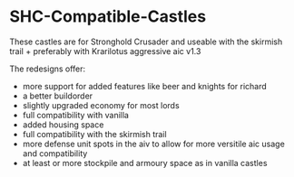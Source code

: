 # SHC-Compatible-Castles
These castles are for Stronghold Crusader and useable with the skirmish trail + preferably with Krarilotus aggressive aic v1.3

The redesigns offer:
- more support for added features like beer and knights for richard
- a better buildorder
- slightly upgraded economy for most lords
- full compatibility with vanilla
- added housing space
- full compatibility with the skirmish trail
- more defense unit spots in the aiv to allow for more versitile aic usage and compatibility
- at least or more stockpile and armoury space as in vanilla castles
